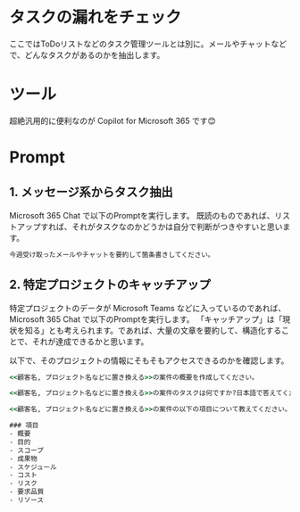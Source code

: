 # タスクの漏れをチェック

ここではToDoリストなどのタスク管理ツールとは別に。メールやチャットなどで、どんなタスクがあるのかを抽出します。

# ツール

超絶汎用的に便利なのが Copilot for Microsoft 365 です😊

# Prompt

## 1. メッセージ系からタスク抽出

Microsoft 365 Chat で以下のPromptを実行します。
既読のものであれば、リストアップすれば、それがタスクなのかどうかは自分で判断がつきやすいと思います。

```cmd
今週受け取ったメールやチャットを要約して箇条書きしてください。
```

## 2. 特定プロジェクトのキャッチアップ

特定プロジェクトのデータが Microsoft Teams などに入っているのであれば、Microsoft 365 Chat で以下のPromptを実行します。
「キャッチアップ」は「現状を知る」とも考えられます。であれば、大量の文章を要約して、構造化することで、それが達成できるかと思います。

以下で、そのプロジェクトの情報にそもそもアクセスできるのかを確認します。

```cmd
<<顧客名, プロジェクト名などに置き換える>>の案件の概要を作成してください。
```

```cmd
<<顧客名, プロジェクト名などに置き換える>>の案件のタスクは何ですか?日本語で答えてください
```


```cmd
<<顧客名, プロジェクト名などに置き換える>>の案件の以下の項目について教えてください。分からない事は「不明」としてください。日本語で答えてください。

### 項目
- 概要
- 目的
- スコープ
- 成果物
- スケジュール
- コスト
- リスク
- 要求品質
- リソース
```
